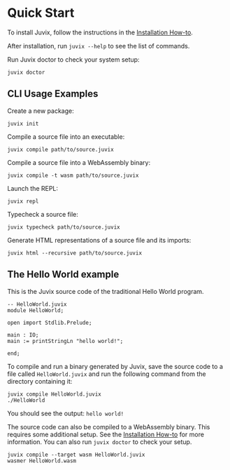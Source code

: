 
# Quick Start

To install Juvix, follow the instructions in the [Installation
How-to](./howto/installing.md).

After installation, run `juvix --help` to see the list of commands.

Run Juvix doctor to check your system setup:

```shell
juvix doctor
```

## CLI Usage Examples

Create a new package:

```shell
juvix init
```

Compile a source file into an executable:

```shell
juvix compile path/to/source.juvix
```

Compile a source file into a WebAssembly binary:

```shell
juvix compile -t wasm path/to/source.juvix
```

Launch the REPL:

```shell
juvix repl
```

Typecheck a source file:

```shell
juvix typecheck path/to/source.juvix
```

Generate HTML representations of a source file and its imports:

```shell
juvix html --recursive path/to/source.juvix
```

## The Hello World example

This is the Juvix source code of the traditional Hello World program.

``` juvix
-- HelloWorld.juvix
module HelloWorld;

open import Stdlib.Prelude;

main : IO;
main := printStringLn "hello world!";

end;
```

To compile and run a binary generated by Juvix, save the source code to
a file called `HelloWorld.juvix` and run the following command from the
directory containing it:

```shell
juvix compile HelloWorld.juvix
./HelloWorld
```

You should see the output: `hello world!`

The source code can also be compiled to a WebAssembly binary. This
requires some additional setup. See the [Installation
How-to](https://anoma.github.io/juvix/howto/installing.html) for more
information. You can also run `juvix doctor` to check your setup.

```shell
juvix compile --target wasm HelloWorld.juvix
wasmer HelloWorld.wasm
```
